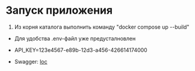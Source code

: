 # Запуск приложения

1. Из корня каталога выполнить команду "docker compose up --build"

* Для удобства .env-файл уже предусталновлен

* API_KEY=123e4567-e89b-12d3-a456-426614174000

* Swagger: [loc](http://localhost:8001/docs#/)